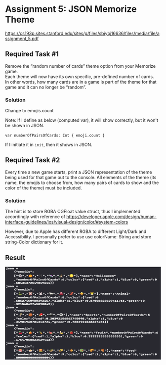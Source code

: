 # Assignment 5: JSON Memorize Theme

https://cs193p.sites.stanford.edu/sites/g/files/sbiybj16636/files/media/file/assignment_5.pdf

## Required Task #1
Remove the “random number of  cards” theme option from your Memorize game.  
Each theme will now have its own specific, pre-defined number of  cards.  
In other words, how many cards are in a game is part of  the theme for that game and it can no longer be “random”. 

### Solution
Change to emojis.count

Note:
If I define as below (computed var), it will show correctly, but it won't be shown in JSON.

`var numberOfPairsOfCards: Int {
    emoji.count
}`

If I initiate it in `init`, then it shows in JSON.



## Required Task #2
Every time a new game starts, print a JSON representation of the theme being used for that game out to the console. 
All elements of the theme (its name, the emojis to choose from, how many pairs of  cards to show and the color of  the theme) must be included. 


### Solution
The hint is to store RGBA CGFloat value struct, thus I implemented accordingly with reference of 
https://developer.apple.com/design/human-interface-guidelines/ios/visual-design/color/#system-colors

However, due to Apple has different RGBA to different Light/Dark and Accessibility. 
I personally prefer to use use colorName: String and store string-Color dictionary for it.







## Result
<img src="Demo/Assignment5.png" width="600" height="300">
